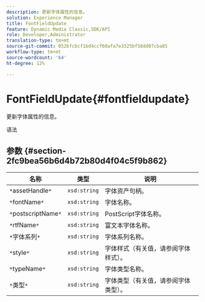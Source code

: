```yaml
---
description: 更新字体属性的信息。
solution: Experience Manager
title: FontFieldUpdate
feature: Dynamic Media Classic,SDK/API
role: Developer,Administrator
translation-type: tm+mt
source-git-commit: 052bfcbcf1bd4ccf60afa7e3325bf58dd07cba85
workflow-type: tm+mt
source-wordcount: '64'
ht-degree: 12%

---
```



# FontFieldUpdate{#fontfieldupdate}

更新字体属性的信息。

语法

## 参数 {#section-2fc9bea56b6d4b72b80d4f04c5f9b862}

| 名称 | 类型 | 说明 |
|---|---|---|
| `*`assetHandle`*` | `xsd:string` | 字体资产句柄。 |
| `*`fontName`*` | `xsd:string` | 字体名称。 |
| `*`postscriptName`*` | `xsd:string` | PostScript字体名称。 |
| `*`rtfName`*` | `xsd:string` | 富文本字体名称。 |
| `*`字体系列`*` | `xsd:string` | 字体系列名称。 |
| `*`style`*` | `xsd:string` | 字体样式（有关值，请参阅字体样式）。 |
| `*`typeName`*` | `xsd:string` | 字体类型名称。 |
| `*`类型`*` | `xsd:string` | 字体类型（有关值，请参阅字体类型）。 |

